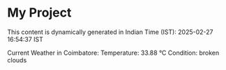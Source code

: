 # My Project

This content is dynamically generated in Indian Time (IST): 2025-02-27 16:54:37 IST


Current Weather in Coimbatore:
Temperature: 33.88 °C
Condition: broken clouds
